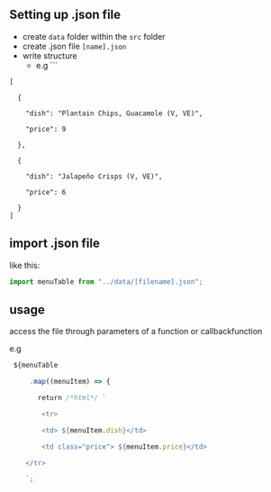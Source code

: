 

## Setting up .json file

- create `data` folder within the `src` folder
- create .json file `[name].json`
-  write structure
	- e.g ```
```
[

  {

    "dish": "Plantain Chips, Guacamole (V, VE)",

    "price": 9

  },

  {

    "dish": "Jalapeño Crisps (V, VE)",

    "price": 6

  }
]
```


## import .json file

like this:
 ```javascript
 import menuTable from "../data/[filename].json";

```
 

## usage

access the file through parameters of a function or callbackfunction

e.g
```JavaScript
 ${menuTable

     .map((menuItem) => {

       return /*html*/ `

        <tr>

        <td> ${menuItem.dish}</td>

        <td class="price"> ${menuItem.price}</td>

    </tr>

    `;
```

